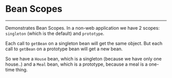 # Bean Scopes
---

Demonstrates Bean Scopes. In a non-web application we have 2 scopes: `singleton` (which is the default) and `prototype`.

Each call to `getBean` on a singleton bean will get the same object. But each call to `getBean` on a prototype bean will get a new bean.

So we have a `House` bean, which is a singleton (because we have only one house..) and a `Meal` bean, which is a prototype, because 
a meal is a one-time thing.